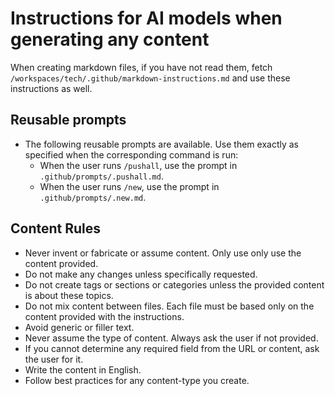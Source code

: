 # Instructions for AI models when generating any content

When creating markdown files, if you have not read them, fetch `/workspaces/tech/.github/markdown-instructions.md` and use these instructions as well.

## Reusable prompts

- The following reusable prompts are available. Use them exactly as specified when the corresponding command is run:
   - When the user runs `/pushall`, use the prompt in `.github/prompts/.pushall.md`.
   - When the user runs `/new`, use the prompt in `.github/prompts/.new.md`.

## Content Rules

- Never invent or fabricate or assume content. Only use only use the content provided.
- Do not make any changes unless specifically requested.
- Do not create tags or sections or categories unless the provided content is about these topics.
- Do not mix content between files. Each file must be based only on the content provided with the instructions.
- Avoid generic or filler text.
- Never assume the type of content. Always ask the user if not provided.
- If you cannot determine any required field from the URL or content, ask the user for it.
- Write the content in English.
- Follow best practices for any content-type you create.
